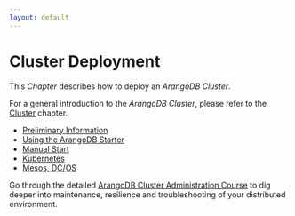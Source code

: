 ```yaml
---
layout: default
---
```

Cluster Deployment
==================

This _Chapter_ describes how to deploy an _ArangoDB Cluster_.

For a general introduction to the _ArangoDB Cluster_, please refer to the
[Cluster](architecture-deployment-modes-cluster-readme.html) chapter.

- [Preliminary Information](deployment-cluster-preliminary-information.html)	
- [Using the ArangoDB Starter](deployment-cluster-using-the-starter.html)
- [Manual Start](deployment-cluster-manual-start.html)
- [Kubernetes](deployment-cluster-kubernetes.html)	
- [Mesos, DC/OS](deployment-cluster-mesos.html)	

Go through the detailed
[ArangoDB Cluster Administration Course](https://www.arangodb.com/arangodb-cluster-course/)
to dig deeper into maintenance, resilience and troubleshooting of your
distributed environment.
